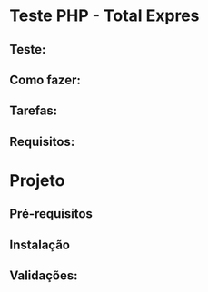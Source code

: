 # Teste PHP - Total Expres


Teste:
---

Como fazer:
---

Tarefas:
---

Requisitos:
---

# Projeto

Pré-requisitos
---

Instalação
---

Validações:
---


